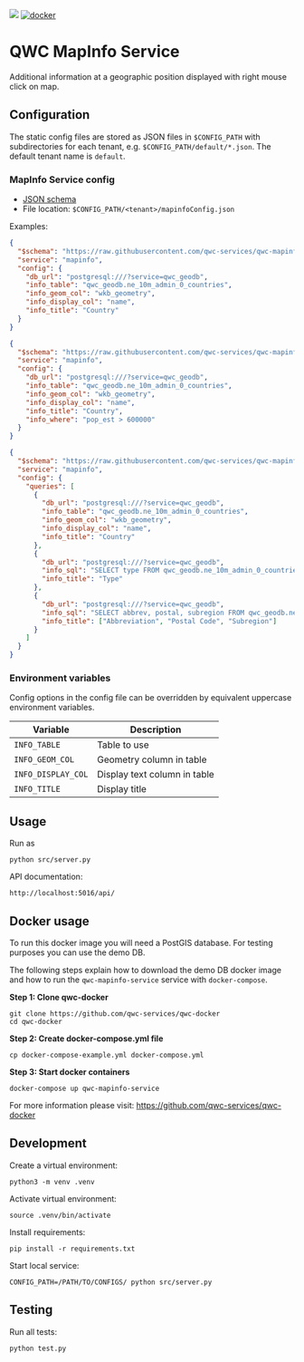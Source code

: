 [![](https://github.com/qwc-services/qwc-mapinfo-service/workflows/build/badge.svg)](https://github.com/qwc-services/qwc-mapinfo-service/actions)
[![docker](https://img.shields.io/docker/v/sourcepole/qwc-mapinfo-service?label=Docker%20image&sort=semver)](https://hub.docker.com/r/sourcepole/qwc-mapinfo-service)

QWC MapInfo Service
===================

Additional information at a geographic position displayed with right mouse click on map.


Configuration
-------------

The static config files are stored as JSON files in `$CONFIG_PATH` with subdirectories for each tenant,
e.g. `$CONFIG_PATH/default/*.json`. The default tenant name is `default`.

### MapInfo Service config

* [JSON schema](schemas/qwc-mapinfo-service.json)
* File location: `$CONFIG_PATH/<tenant>/mapinfoConfig.json`

Examples:

```json
{
  "$schema": "https://raw.githubusercontent.com/qwc-services/qwc-mapinfo-service/master/schemas/qwc-mapinfo-service.json",
  "service": "mapinfo",
  "config": {
    "db_url": "postgresql:///?service=qwc_geodb",
    "info_table": "qwc_geodb.ne_10m_admin_0_countries",
    "info_geom_col": "wkb_geometry",
    "info_display_col": "name",
    "info_title": "Country"
  }
}
```

```json
{
  "$schema": "https://raw.githubusercontent.com/qwc-services/qwc-mapinfo-service/master/schemas/qwc-mapinfo-service.json",
  "service": "mapinfo",
  "config": {
    "db_url": "postgresql:///?service=qwc_geodb",
    "info_table": "qwc_geodb.ne_10m_admin_0_countries",
    "info_geom_col": "wkb_geometry",
    "info_display_col": "name",
    "info_title": "Country",
    "info_where": "pop_est > 600000"
  }
}
```

```json
{
  "$schema": "https://raw.githubusercontent.com/qwc-services/qwc-mapinfo-service/master/schemas/qwc-mapinfo-service.json",
  "service": "mapinfo",
  "config": {
    "queries": [
      {
        "db_url": "postgresql:///?service=qwc_geodb",
        "info_table": "qwc_geodb.ne_10m_admin_0_countries",
        "info_geom_col": "wkb_geometry",
        "info_display_col": "name",
        "info_title": "Country"
      },
      {
        "db_url": "postgresql:///?service=qwc_geodb",
        "info_sql": "SELECT type FROM qwc_geodb.ne_10m_admin_0_countries WHERE ST_contains(wkb_geometry, ST_SetSRID(ST_Point(:x, :y), :srid)) LIMIT 1",
        "info_title": "Type"
      },
      {
        "db_url": "postgresql:///?service=qwc_geodb",
        "info_sql": "SELECT abbrev, postal, subregion FROM qwc_geodb.ne_10m_admin_0_countries WHERE ST_contains(wkb_geometry, ST_SetSRID(ST_Point(:x, :y), :srid)) LIMIT 1",
        "info_title": ["Abbreviation", "Postal Code", "Subregion"]
      }
    ]
  }
}
```


### Environment variables

Config options in the config file can be overridden by equivalent uppercase environment variables.

| Variable            | Description                  |
|---------------------|------------------------------|
| `INFO_TABLE`        | Table to use                 |
| `INFO_GEOM_COL`     | Geometry column in table     |
| `INFO_DISPLAY_COL`  | Display text column in table |
| `INFO_TITLE`        | Display title                |


Usage
-----

Run as

    python src/server.py

API documentation:

    http://localhost:5016/api/

Docker usage
------------

To run this docker image you will need a PostGIS database. For testing purposes you can use the demo DB.

The following steps explain how to download the demo DB docker image and how to run the `qwc-mapinfo-service` service with `docker-compose`.

**Step 1: Clone qwc-docker**

    git clone https://github.com/qwc-services/qwc-docker
    cd qwc-docker

**Step 2: Create docker-compose.yml file**

    cp docker-compose-example.yml docker-compose.yml

**Step 3: Start docker containers**

    docker-compose up qwc-mapinfo-service

For more information please visit: https://github.com/qwc-services/qwc-docker

Development
-----------

Create a virtual environment:

    python3 -m venv .venv

Activate virtual environment:

    source .venv/bin/activate

Install requirements:

    pip install -r requirements.txt

Start local service:

    CONFIG_PATH=/PATH/TO/CONFIGS/ python src/server.py


Testing
-------

Run all tests:

    python test.py
